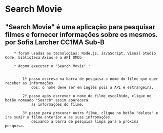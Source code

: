 # Search Movie

## "Search Movie" é uma aplicação para pesquisar filmes e fornecer informações sobre os mesmos. por Sofia Larcher CC1MA Sub-B
   
        * foram usadas as tecnologias: Node.js, JavaScript, Visual Studio Code, biblioteca Axios e a API OMDb

        * #como executar o "Search Movie" :


            1º passo escreva na barra de pesquisa o nome do filme que quer receber as informações 
                obs: o nome deve ser em inglês pois a API é estrangeira.

            2º passo após escrever o nome do filme escolhido, clique no botão nomeado "Search" assim aparecerá
                as informações do filme.

            3º passo para procurar outro filme, clique no botão "delete" e ira sumir o filme anterior e as suas infromações
                deixando a barra de pesquisa limpa para a próxima pesquisa.


